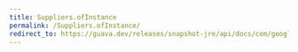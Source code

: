 ```yaml
---
title: Suppliers.ofInstance
permalink: /Suppliers.ofInstance/
redirect_to: https://guava.dev/releases/snapshot-jre/api/docs/com/google/common/base/Suppliers.html#ofInstance-T-
---
```

